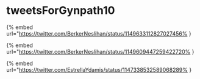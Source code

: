 # tweetsForGynpath10

{% embed url="https://twitter.com/BerkerNeslihan/status/1149633112827027456% }

{% embed url="https://twitter.com/BerkerNeslihan/status/1149609447259422720% }

{% embed url="https://twitter.com/EstrellaYdamis/status/1147338532589068289% }

